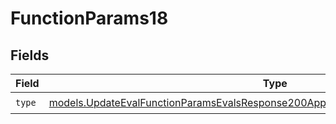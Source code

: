# FunctionParams18


## Fields

| Field                                                                                                                                                                        | Type                                                                                                                                                                         | Required                                                                                                                                                                     | Description                                                                                                                                                                  |
| ---------------------------------------------------------------------------------------------------------------------------------------------------------------------------- | ---------------------------------------------------------------------------------------------------------------------------------------------------------------------------- | ---------------------------------------------------------------------------------------------------------------------------------------------------------------------------- | ---------------------------------------------------------------------------------------------------------------------------------------------------------------------------- |
| `type`                                                                                                                                                                       | [models.UpdateEvalFunctionParamsEvalsResponse200ApplicationJSONResponseBody518Type](../models/updateevalfunctionparamsevalsresponse200applicationjsonresponsebody518type.md) | :heavy_check_mark:                                                                                                                                                           | N/A                                                                                                                                                                          |